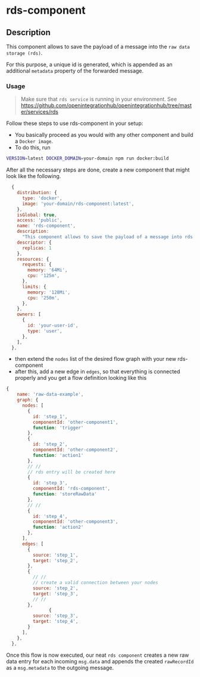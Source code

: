 # rds-component

## Description
This component allows to save the payload of a message into the `raw data storage (rds)`. 

For this purpose, a unique id is generated, which is appended as an additional `metadata` property of the forwarded message.

### Usage

> Make sure that `rds service` is running in your environment. See https://github.com/openintegrationhub/openintegrationhub/tree/master/services/rds

Follow these steps to use rds-component in your setup:

- You basically proceed as you would with any other component and build a `Docker image`. 
- To do this, run 
```zsh
VERSION=latest DOCKER_DOMAIN=your-domain npm run docker:build
```

After all the necessary steps are done, create a new component that might look like the following.

```JavaScript
  {
    distribution: {
      type: 'docker',
      image: 'your-domain/rds-component:latest',
    },
    isGlobal: true,
    access: 'public',
    name: 'rds-component',
    description:
      "This component allows to save the payload of a message into rds.",
    descriptor: {
      replicas: 1
    },
    resources: {
      requests: {
        memory: '64Mi',
        cpu: '125m',
      },
      limits: {
        memory: '128Mi',
        cpu: '250m',
      },
    },
    owners: [
      {
        id: 'your-user-id',
        type: 'user',
      },
    ],
  },
```


- then extend the `nodes` list of the desired flow graph with your new rds-component
- after this, add a new edge in `edges`, so that everything is connected properly and you get a flow definition looking like this

```JavaScript
{
    name: 'raw-data-example',
    graph: {
      nodes: [
        {
          id: 'step_1',
          componentId: 'other-component1',
          function: 'trigger'
        },
        {
          id: 'step_2',
          componentId: 'other-component2',
          function: 'action1'
        },
        // //
        // rds entry will be created here
        {
          id: 'step_3',
          componentId: 'rds-component',
          function: 'storeRawData'
        },
        // //
        {
          id: 'step_4',
          componentId: 'other-component3',
          function: 'action2'
        },
      ],
      edges: [
        {
          source: 'step_1',
          target: 'step_2',
        },
        {
          // //
          // create a valid connection between your nodes
          source: 'step_2',
          target: 'step_3',
          // //
        },
                {
          source: 'step_3',
          target: 'step_4',
        }
      ],
    },
  },
```
Once this flow is now executed, our neat `rds component` creates a new raw data entry for each incoming `msg.data` and appends the created `rawRecordId` as a `msg.metadata` to the outgoing message.



 
